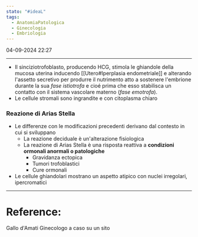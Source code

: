 ```yaml
---
stato: "#ideaL"
tags:
  - AnatomiaPatologica
  - Ginecologia
  - Embriologia
---
```

04-09-2024 22:27

--- 

- Il sinciziotrofoblasto, producendo HCG, stimola le ghiandole della mucosa uterina inducendo [[Utero#Iperplasia endometriale]] e alterando l'assetto secretivo per produrre il nutrimento atto a sostenere l'embrione durante la sua *fase istiotrofa* e cioé prima che esso stabilisca un contatto con il sistema vascolare materno (*fase emotrofa*).
- Le cellule stromali sono ingrandite e con citoplasma chiaro
### Reazione di Arias Stella
- Le differenze con le modificazioni precedenti derivano dal contesto in cui si sviluppano
	- La reazione deciduale è un'alterazione fisiologica
	- La reazione di Arias Stella è una risposta reattiva a **condizioni ormonali anormali o patologiche**
		- Gravidanza ectopica
		- Tumori trofoblastici
		- Cure ormonali
- Le cellule ghiandolari mostrano un aspetto atipico con nuclei irregolari, ipercromatici






--- 
# Reference:
Gallo d'Amati
Ginecologo a caso su un sito